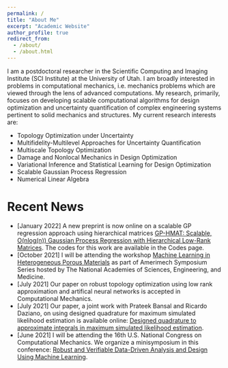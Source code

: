```yaml
---
permalink: /
title: "About Me"
excerpt: "Academic Website"
author_profile: true
redirect_from: 
  - /about/
  - /about.html
---
```

I am a postdoctoral researcher in the Scientific Computing and Imaging Institute (SCI Institute) at the University of Utah. I am broadly interested in problems in computational mechanics, i.e. mechanics problems which are viewed through the lens of advanced computations. My research, primarily, focuses on developing scalable computational algorithms for design optimization and uncertainty quantification of complex engineering systems pertinent to solid mechanics and structures. My current research interests are:

* Topology Optimization under Uncertainty
* Multifidelity-Multilevel Approaches for Uncertainty Quantification 
* Multiscale Topology Optimization
* Damage and Nonlocal Mechanics in Design Optimization
* Variational Inference and Statistical Learning for Design Optimization
* Scalable Gaussian Process Regression
* Numerical Linear Algebra 

Recent News
=========
- [January 2022] A new preprint is now online on a scalable GP regression approach using hierarchical matrices [GP-HMAT: Scalable, O(nlog(n)) Gaussian Process Regression with Hierarchical Low-Rank Matrices](https://arxiv.org/abs/2201.00888). The codes for this work are available in the Codes page.  
- [October 2021] I will be attending the workshop [Machine Learning in Heterogeneous Porous Materials](https://amerimech.mech.utah.edu/) as part of Amerimech Symposium Series hosted by The National Academies of Sciences, Engineering, and Medicine.
- [July 2021] Our paper on robust topology optimization using low rank approximation and artifical neural networks is accepted in Computational Mechanics. 
- [July 2021] Our paper, a joint work with Prateek Bansal and Ricardo Daziano, on using designed quadrature for maximum simulated likelihood estimation is available online: [Designed quadrature to approximate integrals in maximum simulated likelihood estimation](https://academic.oup.com/ectj/advance-article/doi/10.1093/ectj/utab023/6325166?guestAccessKey=e6e5e70a-5aac-4b0c-96d0-69275fc9c067).
- [June 2021] I will be attending the 16th U.S. National Congress on Computational Mechanics. We organize a minisymposium in this conference: [Robust and Verifiable Data-Driven Analysis and Design Using Machine Learning](http://16.usnccm.org/MS_322).

